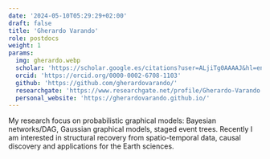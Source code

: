 ```yaml
---
date: '2024-05-10T05:29:29+02:00'
draft: false
title: 'Gherardo Varando'
role: postdocs
weight: 1
params:
  img: gherardo.webp
  scholar: 'https://scholar.google.es/citations?user=ALjiTg0AAAAJ&hl=en'
  orcid: 'https://orcid.org/0000-0002-6708-1103'
  github: 'https://github.com/gherardovarando/'
  researchgate: 'https://www.researchgate.net/profile/Gherardo-Varando'
  personal_website: 'https://gherardovarando.github.io/'
---
```


My research focus on probabilistic graphical models: Bayesian networks/DAG, Gaussian graphical models, staged event trees. Recently I am interested in structural recovery from spatio-temporal data, causal discovery and applications for the Earth sciences.
